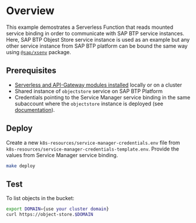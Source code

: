 # Overview

This example demostrates a Serverless Function that reads mounted service binding in order to communicate with SAP BTP service instances. Here, SAP BTP Objest Store service instance is used as an example but any other service instance from SAP BTP platform can be bound the same way using [`@sap/xsenv`](https://www.npmjs.com/package/@sap/xsenv) package.

## Prerequisites

- [Serverless and API-Gateway modules installed](https://kyma-project.io/#/02-get-started/01-quick-install) locally or on a cluster
- Shared instance of `objectstore` service on SAP BTP Platform 
- Credentials pointing to the Service Manager service binding in the same subaccount where the `objectstore` instance is deployed (see [documentation](https://help.sap.com/docs/btp/sap-business-technology-platform/namespace-level-mapping?locale=en-US&version=Cloud)).

## Deploy 

Create a new `k8s-resources/service-manager-credentials.env` file from `k8s-resources/service-manager-credentials-template.env`. Provide the values from Service Manager service binding.

   ```bash
   make deploy
   ```

## Test

To list objects in the bucket:

   ```bash
   export DOMAIN={use your cluster domain}
   curl https://object-store.$DOMAIN    
   ```

